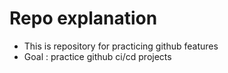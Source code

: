 # Repo explanation
- This is repository for practicing github features
- Goal : practice github ci/cd projects
